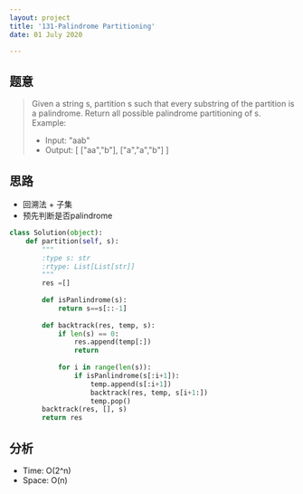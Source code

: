 ```yaml
---
layout: project
title: '131-Palindrome Partitioning'
date: 01 July 2020

---
```

## 题意
> Given a string s, partition s such that every substring of the partition is a palindrome.
> Return all possible palindrome partitioning of s.
> Example:
> - Input: "aab"
> - Output:
>[
>  ["aa","b"],
>  ["a","a","b"]
>]

## 思路
- 回溯法 + 子集
- 预先判断是否palindrome

~~~python
class Solution(object):
    def partition(self, s):
        """
        :type s: str
        :rtype: List[List[str]]
        """
        res =[]
        
        def isPanlindrome(s):
            return s==s[::-1]
        
        def backtrack(res, temp, s):
            if len(s) == 0:
                res.append(temp[:])
                return
            
            for i in range(len(s)):
                if isPanlindrome(s[:i+1]):
                    temp.append(s[:i+1])
                    backtrack(res, temp, s[i+1:])
                    temp.pop()
        backtrack(res, [], s)
        return res
~~~

## 分析
- Time: O(2^n)
- Space: O(n)
